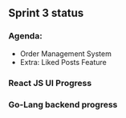 ## Sprint 3 status

### Agenda:
- Order Management System
- Extra: Liked Posts Feature

### React JS UI Progress

### Go-Lang backend progress
